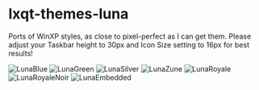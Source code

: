 # lxqt-themes-luna
Ports of WinXP styles, as close to pixel-perfect as I can get them.
Please adjust your Taskbar height to 30px and Icon Size setting to 16px for best results!

![LunaBlue](https://github.com/user-attachments/assets/8f6a26d3-4a07-495d-95e0-f3ef649de967)
![LunaGreen](https://github.com/user-attachments/assets/bae98baa-3002-4bcf-8d37-739416b35e05)
![LunaSilver](https://github.com/user-attachments/assets/18006491-4e42-454b-8e53-b6b956174c84)
![LunaZune](https://github.com/user-attachments/assets/b8c3a154-ba0d-44c1-9119-7f969c285256)
![LunaRoyale](https://github.com/user-attachments/assets/19ac4552-0e77-4c31-b72f-e6d4be4a3c9d)
![LunaRoyaleNoir](https://github.com/user-attachments/assets/bd0774b3-2eb9-4dd2-8690-ec734aa4c883)
![LunaEmbedded](https://github.com/user-attachments/assets/8a83c9f1-bf0d-4ede-9879-ead2f75b2c25)
